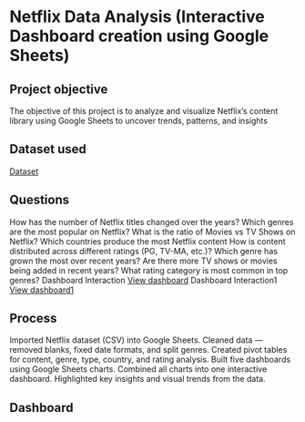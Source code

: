 # Netflix Data Analysis (Interactive Dashboard creation using Google Sheets)
## Project objective
The objective of this project is to analyze and visualize Netflix’s content library using Google Sheets to uncover trends, patterns, and insights
## Dataset used
<a href="https://github.com/Akash446-RM/Data-Analysis-Dashboard/blob/main/netflix_titles%20-%20data.csv">Dataset</a>
## Questions
How has the number of Netflix titles changed over the years? 
Which genres are the most popular on Netflix? 
What is the ratio of Movies vs TV Shows on Netflix? 
Which countries produce the most Netflix content
How is content distributed across different ratings (PG, TV-MA, etc.)? 
Which genre has grown the most over recent years? 
Are there more TV shows or movies being added in recent years? 
What rating category is most common in top genres?
Dashboard Interaction <a href="https://github.com/Akash446-RM/Data-Analysis-Dashboard/blob/main/dashboard.png">View dashboard</a>
Dashboard Interaction1 <a href="https://github.com/Akash446-RM/Data-Analysis-Dashboard/blob/main/dashboard1.png"> View dashboard1</a>

## Process
Imported Netflix dataset (CSV) into Google Sheets.
Cleaned data — removed blanks, fixed date formats, and split genres.
Created pivot tables for content, genre, type, country, and rating analysis.
Built five dashboards using Google Sheets charts.
Combined all charts into one interactive dashboard.
Highlighted key insights and visual trends from the data.
## Dashboard

